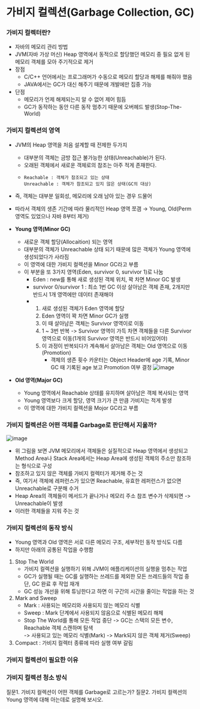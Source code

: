 # 가비지 컬렉션(Garbage Collection, GC)
### 가비지 컬렉터란?
- 자바의 메모리 관리 방법
- JVM(자바 가상 머신) Heap 영역에서 동적으로 할당했던 메모리 중 필요 없게 된 메모리 객체를 모아 주기적으로 제거
- 장점
  - C/C++ 언어에서는 프로그래머가 수동으로 메모리 할당과 해제를 해줘야 했음
  - JAVA에서는 GC가 대신 해주기 때문에 개발에만 집중 가능
- 단점
  - 메모리가 언제 해제되는지 알 수 없어 제어 힘듬
  - GC가 동작하는 동안 다른 동작 멈추기 때문에 오버헤드 발생(Stop-The-World)
    
### 가비지 컬렉션의 영역
- JVM의 Heap 영역을 처음 설계할 때 전제한 두가지
   - 대부분의 객체는 금방 접근 불가능한 상태(Unreachable)가 된다.
   - 오래된 객체에서 새로운 객체로의 참조는 아주 적게 존재한다.
   -     Reachable : 객체가 참조되고 있는 상태
         Unreachable : 객체가 참조되고 있지 않은 상태(GC의 대상)
- 즉, 객체는 대부분 일회성, 메모리에 오래 남아 있는 경우 드물어
- 따라서 객체의 생존 기간에 따라 물리적인 Heap 영역 쪼갬 → Young, Old(Perm 영역도 있었으나 자바 8부터 제거)
- **Young 영역(Minor GC)**
    - 새로운 객체 할당(Allocaition) 되는 영역
    - 대부분의 객체가 Unreachable 상태 되기 때문에 많은 객체가 Young 영역에 생성되었다가 사라짐
    - 이 영역에 대한 가비지 컬렉션을 Minor GC라고 부름
    - 이 부분을 또 3가지 영역(Eden, survivor 0, survivor 1)로 나눔
       - Eden : new를 통해 새로 생성된 객체 위치, 꽉 차면 Minor GC 발생
       - survivor 0/survivor 1 : 최소 1번 GC 이상 살아남은 객체 존재, 2개지만 반드시 1개 영역에만 데이터 존재해야
       - 1. 새로 생성된 객체가 Eden 영역에 할당
         2. Eden 영역이 꽉 차면 Minor GC가 실행
         3. 이 때 살아남은 객체는 Survivor 영역이로 이동
         4. 1 ~ 3번 반복 -> Survivor 영역이 가득 차면 객체들을 다른 Survivor 영역으로 이동(1개의 Survivor 영역은 반드시 비어있어야)
         5. 이 과정이 반복되다가 계속해서 살아남은 객체는 Old 영역으로 이동(Promotion)
            - 객체의 생존 횟수 카운터는 Object Header에 age 기록, Minor GC 때 기록된 age 보고 Promotion 여부 결정
![image](https://github.com/user-attachments/assets/f87662db-7168-49ce-b16a-70644bb9ad49)

- **Old 영역(Major GC)**
    - Young 영역에서 Reachable 상태를 유지하며 살아남은 객체 복사되는 영역
    - Young 영역보다 크게 할당, 영역 크기가 큰 만큼 가비지는 적게 발생
    - 이 영역에 대한 가비지 컬렉션을 Mojor GC라고 부름

### 가비지 컬렉션은 어떤 객체를 Garbage로 판단해서 지울까?
![image](https://github.com/user-attachments/assets/a1d575f3-3be2-4161-8fd8-7460559d3f54)
- 위 그림을 보면 JVM 메모리에서 객체들은 실질적으로 Heap 영역에서 생성되고 Method Area나 Stack Area에서는 Heap Area에 생성된 객체의 주소만 참조하는 형식으로 구성
- 참조하고 있지 않은 객체를 가비지 컬렉터가 제거해 주는 것
- 즉, 여기서 객체에 레퍼런스가 있으면 Reachable, 유효한 레퍼런스가 없으면 Unreachable로 구분해 수거
- Heap Area의 객체들이 메서드가 끝나거나 메모리 주소 참조 변수가 삭제되면 -> Unreachable이 발생
- 이러한 객체들을 지워 주는 것

### 가비지 컬렉션의 동작 방식
- Young 영역과 Old 영역은 서로 다른 메모리 구조, 세부적인 동작 방식도 다름
- 하지만 아래의 공통된 작업을 수행함
1. Stop The World
   - 가비지 컬렉션을 실행하기 위해 JVM이 애플리케이션의 실행을 멈추는 작업
   - GC가 실행될 때는 GC를 실행하는 쓰레드를 제외한 모든 쓰레드들의 작업 중단, GC 완료 후 작업 재개
   - GC 성능 개선을 위해 튜닝한다고 하면 이 구간의 시간을 줄이는 작업을 하는 것
2. Mark and Sweep
   - Mark : 사용되는 메모리와 사용되지 않는 메모리 식별
   - Sweep : Mark 단계에서 사용되지 않음으로 식별된 메모리 해체
   - Stop The World를 통해 모든 작업 중단 -> GC는 스택의 모든 변수, Reachable 객체 스캔하며 탐색   
     -> 사용되고 있는 메모리 식별(Mark) -> Mark되지 않은 객체 제거(Sweep)
3. Compact : 가비지 컬렉터 종류에 따라 실행 여부 갈림
  
### 가비지 컬렉션이 필요한 이유


### 가비지 컬렉션 청소 방식


질문1. 가비지 컬렉션이 어떤 객체를 Garbage로 고르는가?
질문2. 가비지 컬렉션의 Young 영역에 대해 아는데로 설명해 보시오.
